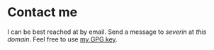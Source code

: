 # Contact me

I can be best reached at by email. Send a message to *severin* at *this domain*.
Feel free to use [my GPG key](/res/sf.asc).

